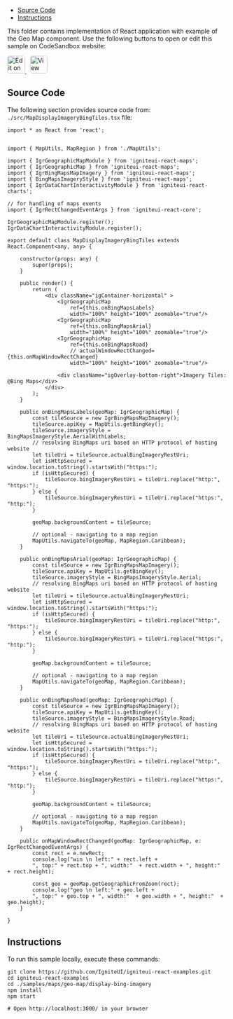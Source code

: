 <!-- WARNING Do not change this file because it wil be auto re-generated from template file: -->
<!-- https://github.com/IgniteUI/igniteui-react-examples/tree/master/sample-template-files/ReadMe.md -->

<!-- ## Table of Contents -->
<!-- - [Sample Preview](#Sample-Preview) -->
- [Source Code](#Source-Code)
- [Instructions](#Instructions)

This folder contains implementation of React application with example of the Geo Map component. Use the following buttons to open or edit this sample on CodeSandbox website:

<!-- [Geo Map](https://infragistics.com/Reactsite/components/geo-map.html) -->

<html lang="en" xmlns="http://www.w3.org/1999/xhtml">
    <body>
        <a target="_blank" href="https://codesandbox.io/s/github/IgniteUI/igniteui-react-examples/tree/master/samples/maps/geo-map/display-bing-imagery?fontsize=14&hidenavigation=1&theme=dark&view=preview&file=/src/MapDisplayImageryBingTiles.tsx" rel="noopener noreferrer">
            <img height="40px" style="border-radius: 0.3rem" alt="Edit on CodeSandbox" src="https://static.infragistics.com/xplatform/images/sandbox/edit.png"/>
        </a>
        <!-- <a target="_blank"
href="https://codesandbox.io/s/github/IgniteUI/igniteui-react-examples/tree/master/samples/maps/geo-map/binding-csv-points?fontsize=14&hidenavigation=1&theme=dark&view=preview">
            <img alt="Edit Sample" src="https://codesandbox.io/static/img/play-codesandbox.svg"/>
        </a> -->
        <a target="_blank" style="margin-left: 0.5rem"
href="https://codesandbox.io/embed/github/IgniteUI/igniteui-react-examples/tree/master/samples/maps/geo-map/display-bing-imagery?fontsize=14&hidenavigation=1&theme=dark&view=preview&file=/src/MapDisplayImageryBingTiles.tsx">
            <img height="40px" style="border-radius: 0.3rem" alt="View on CodeSandbox" src="https://static.infragistics.com/xplatform/images/sandbox/view.png"/>
        </a>
        <!-- <a target="_blank"
href="https://codesandbox.io/embed/github/IgniteUI/igniteui-react-examples/tree/master/samples/maps/geo-map/binding-csv-points?fontsize=14&hidenavigation=1&theme=dark&view=preview">
            <img alt="View on CodeSandbox" src="https://static.infragistics.com/xplatform/images/sandbox/view.png"/>
        </a>
https://codesandbox.io/embed/react-treemap-overview-rtb45
https://codesandbox.io/static/img/play-codesandbox.svg
https://codesandbox.io/embed/react-treemap-overview-rtb45?view=browser -->
    </body>
</html>

<!-- ## Sample Preview -->

<!-- <iframe
  src="https://codesandbox.io/embed/github/IgniteUI/igniteui-react-examples/tree/master/samples/maps/geo-map/display-bing-imagery?fontsize=14&hidenavigation=1&theme=dark&view=preview&file=/src/MapDisplayImageryBingTiles.tsx"
  style="width:100%; height:400px; border:0; border-radius: 4px; overflow:hidden;"
  allow="accelerometer; ambient-light-sensor; camera; encrypted-media; geolocation; gyroscope; hid; microphone; midi; payment; usb; vr"
  sandbox="allow-forms allow-modals allow-popups allow-presentation allow-same-origin allow-scripts"
></iframe> -->

## Source Code

The following section provides source code from:
`./src/MapDisplayImageryBingTiles.tsx` file:

```tsx
import * as React from 'react';


import { MapUtils, MapRegion } from './MapUtils';

import { IgrGeographicMapModule } from 'igniteui-react-maps';
import { IgrGeographicMap } from 'igniteui-react-maps';
import { IgrBingMapsMapImagery } from 'igniteui-react-maps';
import { BingMapsImageryStyle } from 'igniteui-react-maps';
import { IgrDataChartInteractivityModule } from 'igniteui-react-charts';

// for handling of maps events
import { IgrRectChangedEventArgs } from 'igniteui-react-core';

IgrGeographicMapModule.register();
IgrDataChartInteractivityModule.register();

export default class MapDisplayImageryBingTiles extends React.Component<any, any> {

    constructor(props: any) {
        super(props);
    }

    public render() {
        return (
            <div className="igContainer-horizontal" >
                <IgrGeographicMap
                    ref={this.onBingMapsLabels}
                    width="100%" height="100%" zoomable="true"/>
                <IgrGeographicMap
                    ref={this.onBingMapsArial}
                    width="100%" height="100%" zoomable="true"/>
                <IgrGeographicMap
                    ref={this.onBingMapsRoad}
                    // actualWindowRectChanged={this.onMapWindowRectChanged}
                    width="100%" height="100%" zoomable="true"/>

                <div className="igOverlay-bottom-right">Imagery Tiles: @Bing Maps</div>
            </div>
        );
    }

    public onBingMapsLabels(geoMap: IgrGeographicMap) {
        const tileSource = new IgrBingMapsMapImagery();
        tileSource.apiKey = MapUtils.getBingKey();
        tileSource.imageryStyle = BingMapsImageryStyle.AerialWithLabels;
        // resolving BingMaps uri based on HTTP protocol of hosting website
        let tileUri = tileSource.actualBingImageryRestUri;
        let isHttpSecured = window.location.toString().startsWith("https:");
        if (isHttpSecured) {
            tileSource.bingImageryRestUri = tileUri.replace("http:", "https:");
        } else {
            tileSource.bingImageryRestUri = tileUri.replace("https:", "http:");
        }

        geoMap.backgroundContent = tileSource;

        // optional - navigating to a map region
        MapUtils.navigateTo(geoMap, MapRegion.Caribbean);
    }

    public onBingMapsArial(geoMap: IgrGeographicMap) {
        const tileSource = new IgrBingMapsMapImagery();
        tileSource.apiKey = MapUtils.getBingKey();
        tileSource.imageryStyle = BingMapsImageryStyle.Aerial;
        // resolving BingMaps uri based on HTTP protocol of hosting website
        let tileUri = tileSource.actualBingImageryRestUri;
        let isHttpSecured = window.location.toString().startsWith("https:");
        if (isHttpSecured) {
            tileSource.bingImageryRestUri = tileUri.replace("http:", "https:");
        } else {
            tileSource.bingImageryRestUri = tileUri.replace("https:", "http:");
        }

        geoMap.backgroundContent = tileSource;

        // optional - navigating to a map region
        MapUtils.navigateTo(geoMap, MapRegion.Caribbean);
    }

    public onBingMapsRoad(geoMap: IgrGeographicMap) {
        const tileSource = new IgrBingMapsMapImagery();
        tileSource.apiKey = MapUtils.getBingKey();
        tileSource.imageryStyle = BingMapsImageryStyle.Road;
        // resolving BingMaps uri based on HTTP protocol of hosting website
        let tileUri = tileSource.actualBingImageryRestUri;
        let isHttpSecured = window.location.toString().startsWith("https:");
        if (isHttpSecured) {
            tileSource.bingImageryRestUri = tileUri.replace("http:", "https:");
        } else {
            tileSource.bingImageryRestUri = tileUri.replace("https:", "http:");
        }

        geoMap.backgroundContent = tileSource;

        // optional - navigating to a map region
        MapUtils.navigateTo(geoMap, MapRegion.Caribbean);
    }

    public onMapWindowRectChanged(geoMap: IgrGeographicMap, e: IgrRectChangedEventArgs) {
        const rect = e.newRect;
        console.log("win \n left:" + rect.left +
        ", top:" + rect.top + ", width:"  + rect.width + ", height:"  + rect.height);

        const geo = geoMap.getGeographicFromZoom(rect);
        console.log("geo \n left:" + geo.left +
        ", top:" + geo.top + ", width:"  + geo.width + ", height:"  + geo.height);
    }

}

```

## Instructions
To run this sample locally, execute these commands:

```
git clone https://github.com/IgniteUI/igniteui-react-examples.git
cd igniteui-react-examples
cd ./samples/maps/geo-map/display-bing-imagery
npm install
npm start

# Open http://localhost:3000/ in your browser
```

